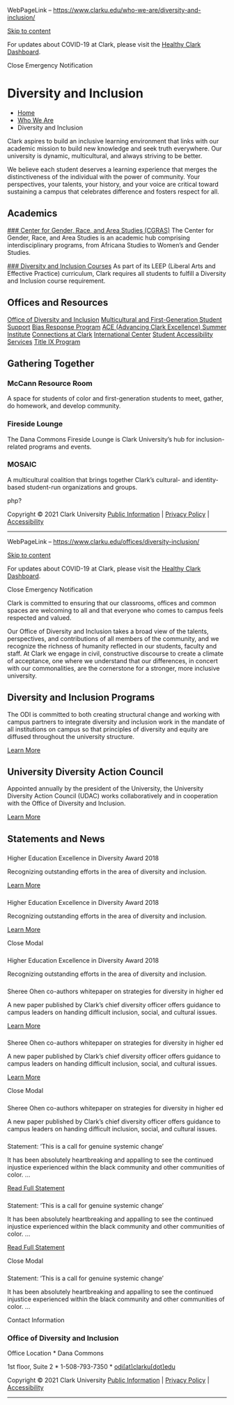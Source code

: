 WebPageLink – https://www.clarku.edu/who-we-are/diversity-and-inclusion/ 

 

[Skip to content](#content)



For updates about COVID-19 at Clark, please visit the [Healthy Clark Dashboard](https://www.clarku.edu/healthy-clark-dashboard).


Close Emergency Notification






Diversity and Inclusion
=======================


* [Home](https://www.clarku.edu/) 
* [Who We Are](https://www.clarku.edu/who-we-are/) 
* Diversity and Inclusion












Clark aspires to build an inclusive learning environment that links with our academic mission to build new knowledge and seek truth everywhere. Our university is dynamic, multicultural, and always striving to be better.


We believe each student deserves a learning experience that merges the distinctiveness of the individual with the power of community. Your perspectives, your talents, your history, and your voice are critical toward sustaining a campus that celebrates difference and fosters respect for all.








Academics
---------








[### Center for Gender, Race, and Area Studies (CGRAS)](https://www.clarku.edu/centers/cgras/)
The Center for Gender, Race, and Area Studies is an academic hub comprising interdisciplinary programs, from Africana Studies to Women’s and Gender Studies.










[### Diversity and Inclusion Courses](https://www.clarku.edu/academics/undergraduate-curriculum/diversity-and-inclusion-courses/)
As part of its LEEP (Liberal Arts and Effective Practice) curriculum, Clark requires all students to fulfill a Diversity and Inclusion course requirement.

















Offices and Resources
---------------------

 




[Office of Diversity and Inclusion](https://www.clarku.edu/offices/diversity-inclusion/) 
[Multicultural and First-Generation Student Support](https://www.clarku.edu/offices/multicultural-and-first-generation-student-support/) 
[Bias Response Program](https://www.clarku.edu/offices/campus-safety-and-security/bias-incident-reporting/) 
[ACE (Advancing Clark Excellence) Summer Institute](https://www.clarku.edu/offices/multicultural/support-for-new-students/) 
[Connections at Clark](https://www.clarku.edu/offices/multicultural/support-for-new-students/) 
[International Center](https://www.clarku.edu/international-center/) 
[Student Accessibility Services](https://www.clarku.edu/offices/student-accessibility-services/) 
[Title IX Program](https://www.clarku.edu/offices/title-ix/) 




Gathering Together
------------------

 



### McCann Resource Room


A space for students of color and first-generation students to meet, gather, do homework, and develop community.











### Fireside Lounge


The Dana Commons Fireside Lounge is Clark University’s hub for inclusion-related programs and events.











### MOSAIC


A multicultural coalition that brings together Clark’s cultural- and identity-based student-run organizations and groups.







 
php?



Copyright © 2021 Clark University
[Public Information](https://www.clarku.edu/who-we-are/fast-facts/public-information/)
|
[Privacy Policy](https://web.clarku.edu/policies/detailpolicy.cfm?pid=92)
|
[Accessibility](https://www.clarku.edu/website-accessibility-statement/)











 
** **

WebPageLink – https://www.clarku.edu/offices/diversity-inclusion/ 

 

[Skip to content](#content-hero-intro)



For updates about COVID-19 at Clark, please visit the [Healthy Clark Dashboard](https://www.clarku.edu/healthy-clark-dashboard).


Close Emergency Notification















Clark is committed to ensuring that our classrooms, offices and common spaces are welcoming to all and that everyone who comes to campus feels respected and valued.


Our Office of Diversity and Inclusion takes a broad view of the talents, perspectives, and contributions of all members of the community, and we recognize the richness of humanity reflected in our students, faculty and staff. At Clark we engage in civil, constructive discourse to create a climate of acceptance, one where we understand that our differences, in concert with our commonalities, are the cornerstone for a stronger, more inclusive university.











Diversity and Inclusion Programs
--------------------------------

 The ODI is committed to both creating structural change and working with campus partners to integrate diversity and inclusion work in the mandate of all institutions on campus so that principles of diversity and equity are diffused throughout the university structure.


 
[Learn More](https://www.clarku.edu/offices/diversity-inclusion/programs/) 













University Diversity Action Council
-----------------------------------

 Appointed annually by the president of the University, the University Diversity Action Council (UDAC) works collaboratively and in cooperation with the Office of Diversity and Inclusion.


 
[Learn More](https://www.clarku.edu/diversity-equity-inclusion-action-plan/university-diversity-action-council/) 










Statements and News
-------------------












### 
 Higher Education Excellence in Diversity Award 2018


Recognizing outstanding efforts in the area of diversity and inclusion.





[Learn More](https://clarknow.clarku.edu/2018/09/14/clark-earns-national-recognition-for-diversity-and-inclusion-efforts/) 








### 
 Higher Education Excellence in Diversity Award 2018


Recognizing outstanding efforts in the area of diversity and inclusion.






[Learn More](https://clarknow.clarku.edu/2018/09/14/clark-earns-national-recognition-for-diversity-and-inclusion-efforts/) 



Close Modal


### 
 Higher Education Excellence in Diversity Award 2018



Recognizing outstanding efforts in the area of diversity and inclusion.













### 
 Sheree Ohen co-authors whitepaper on strategies for diversity in higher ed


A new paper published by Clark’s chief diversity officer offers guidance to campus leaders on handing difficult inclusion, social, and cultural issues.





[Learn More](https://clarknow.clarku.edu/2019/10/30/sheree-ohen-co-authors-whitepaper-on-strategies-for-diversity-in-higher-ed/) 








### 
 Sheree Ohen co-authors whitepaper on strategies for diversity in higher ed


A new paper published by Clark’s chief diversity officer offers guidance to campus leaders on handing difficult inclusion, social, and cultural issues.






[Learn More](https://clarknow.clarku.edu/2019/10/30/sheree-ohen-co-authors-whitepaper-on-strategies-for-diversity-in-higher-ed/) 



Close Modal


### 
 Sheree Ohen co-authors whitepaper on strategies for diversity in higher ed



A new paper published by Clark’s chief diversity officer offers guidance to campus leaders on handing difficult inclusion, social, and cultural issues.













### 
 Statement: ‘This is a call for genuine systemic change’


It has been absolutely heartbreaking and appalling to see the continued injustice experienced within the black community and other communities of color. …





[Read Full Statement](https://www.clarku.edu/offices/diversity-inclusion/statement-this-is-a-call-for-genuine-systemic-change/) 








### 
 Statement: ‘This is a call for genuine systemic change’


It has been absolutely heartbreaking and appalling to see the continued injustice experienced within the black community and other communities of color. …






[Read Full Statement](https://www.clarku.edu/offices/diversity-inclusion/statement-this-is-a-call-for-genuine-systemic-change/) 



Close Modal


### 
 Statement: ‘This is a call for genuine systemic change’



It has been absolutely heartbreaking and appalling to see the continued injustice experienced within the black community and other communities of color. …

















Contact Information
### Office of Diversity and Inclusion




Office Location
* 
 Dana Commons  

1st floor, Suite 2
* 
 1-508-793-7350
* 
[odi[at]clarku[dot]edu](mailto:odi[at]clarku[dot]edu)










Copyright © 2021 Clark University
[Public Information](https://www.clarku.edu/about/public-information/)
|
[Privacy Policy](https://web.clarku.edu/policies/detailpolicy.cfm?pid=92)
|
[Accessibility](https://www.clarku.edu/website-accessibility-statement/)









 
** **

